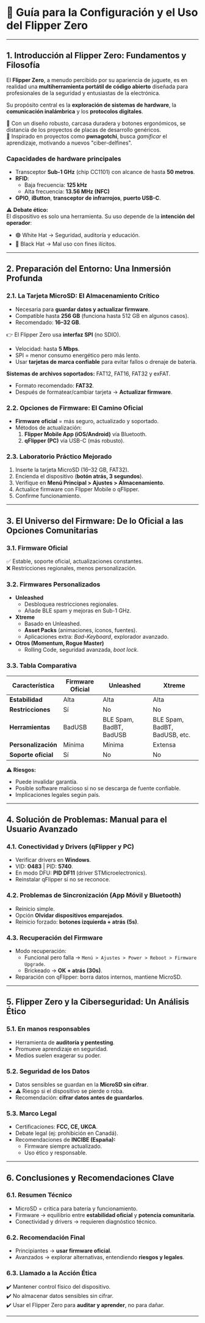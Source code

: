 # 📘 Guía para la Configuración y el Uso del Flipper Zero

---

## 1. Introducción al Flipper Zero: Fundamentos y Filosofía
El **Flipper Zero**, a menudo percibido por su apariencia de juguete, es en realidad una **multiherramienta portátil de código abierto** diseñada para profesionales de la seguridad y entusiastas de la electrónica.  

Su propósito central es la **exploración de sistemas de hardware**, la **comunicación inalámbrica** y los **protocolos digitales**.  

🔹 Con un diseño robusto, carcasa duradera y botones ergonómicos, se distancia de los proyectos de placas de desarrollo genéricos.  
🔹 Inspirado en proyectos como **pwnagotchi**, busca *gamificar* el aprendizaje, motivando a nuevos "ciber-delfines".  

### Capacidades de hardware principales
- Transceptor **Sub-1 GHz** (chip CC1101) con alcance de hasta **50 metros**.  
- **RFID**:
  - Baja frecuencia: **125 kHz**  
  - Alta frecuencia: **13.56 MHz (NFC)**  
- **GPIO**, **iButton**, **transceptor de infrarrojos**, **puerto USB-C**.  

⚠️ **Debate ético:**  
El dispositivo es solo una herramienta. Su uso depende de la **intención del operador**:
- 🟢 White Hat → Seguridad, auditoría y educación.  
- 🔴 Black Hat → Mal uso con fines ilícitos.  

---

## 2. Preparación del Entorno: Una Inmersión Profunda

### 2.1. La Tarjeta MicroSD: El Almacenamiento Crítico
- Necesaria para **guardar datos y actualizar firmware**.  
- Compatible hasta **256 GB** (funciona hasta 512 GB en algunos casos).  
- Recomendado: **16–32 GB**.  

👉 El Flipper Zero usa **interfaz SPI** (no SDIO).  
- Velocidad: hasta **5 Mbps**.  
- SPI = menor consumo energético pero más lento.  
- Usar **tarjetas de marca confiable** para evitar fallos o drenaje de batería.  

**Sistemas de archivos soportados:** FAT12, FAT16, FAT32 y exFAT.  
- Formato recomendado: **FAT32**.  
- Después de formatear/cambiar tarjeta → **Actualizar firmware**.  

### 2.2. Opciones de Firmware: El Camino Oficial
- **Firmware oficial** = más seguro, actualizado y soportado.  
- Métodos de actualización:  
  1. **Flipper Mobile App (iOS/Android)** vía Bluetooth.  
  2. **qFlipper (PC)** vía USB-C (más robusto).  

### 2.3. Laboratorio Práctico Mejorado
1. Inserte la tarjeta MicroSD (16–32 GB, FAT32).  
2. Encienda el dispositivo (**botón atrás, 3 segundos**).  
3. Verifique en **Menú Principal > Ajustes > Almacenamiento**.  
4. Actualice firmware con Flipper Mobile o qFlipper.  
5. Confirme funcionamiento.  

---

## 3. El Universo del Firmware: De lo Oficial a las Opciones Comunitarias

### 3.1. Firmware Oficial
✅ Estable, soporte oficial, actualizaciones constantes.  
❌ Restricciones regionales, menos personalización.  

### 3.2. Firmwares Personalizados
- **Unleashed**  
  - Desbloquea restricciones regionales.  
  - Añade BLE spam y mejoras en Sub-1 GHz.  
- **Xtreme**  
  - Basado en Unleashed.  
  - **Asset Packs** (animaciones, íconos, fuentes).  
  - Aplicaciones extra: *Bad-Keyboard*, explorador avanzado.  
- **Otros (Momentum, Rogue Master)**  
  - Rolling Code, seguridad avanzada, *boot lock*.  

### 3.3. Tabla Comparativa
| Característica         | Firmware Oficial | Unleashed | Xtreme |
|-------------------------|-----------------|-----------|--------|
| **Estabilidad**        | Alta            | Alta      | Alta   |
| **Restricciones**      | Sí              | No        | No     |
| **Herramientas**       | BadUSB          | BLE Spam, BadBT, BadUSB | BLE Spam, BadBT, BadUSB, etc. |
| **Personalización**    | Mínima          | Mínima    | Extensa |
| **Soporte oficial**    | Sí              | No        | No     |

⚠️ **Riesgos:**  
- Puede invalidar garantía.  
- Posible software malicioso si no se descarga de fuente confiable.  
- Implicaciones legales según país.  

---

## 4. Solución de Problemas: Manual para el Usuario Avanzado

### 4.1. Conectividad y Drivers (qFlipper y PC)
- Verificar drivers en **Windows**.  
- VID: **0483** | PID: **5740**.  
- En modo DFU: **PID DF11** (driver STMicroelectronics).  
- Reinstalar qFlipper si no se reconoce.  

### 4.2. Problemas de Sincronización (App Móvil y Bluetooth)
- Reinicio simple.  
- Opción **Olvidar dispositivos emparejados**.  
- Reinicio forzado: **botones izquierda + atrás (5s)**.  

### 4.3. Recuperación del Firmware
- Modo recuperación:  
  - Funcional pero falla → `Menú > Ajustes > Power > Reboot > Firmware Upgrade`.  
  - Brickeado → **OK + atrás (30s)**.  
- Reparación con qFlipper: borra datos internos, mantiene MicroSD.  

---

## 5. Flipper Zero y la Ciberseguridad: Un Análisis Ético

### 5.1. En manos responsables
- Herramienta de **auditoría y pentesting**.  
- Promueve aprendizaje en seguridad.  
- Medios suelen exagerar su poder.  

### 5.2. Seguridad de los Datos
- Datos sensibles se guardan en la **MicroSD sin cifrar**.  
- ⚠️ Riesgo si el dispositivo se pierde o roba.  
- Recomendación: **cifrar datos antes de guardarlos**.  

### 5.3. Marco Legal
- Certificaciones: **FCC, CE, UKCA**.  
- Debate legal (ej: prohibición en Canadá).  
- Recomendaciones de **INCIBE (España):**  
  - Firmware siempre actualizado.  
  - Uso ético y responsable.  

---

## 6. Conclusiones y Recomendaciones Clave

### 6.1. Resumen Técnico
- MicroSD = crítica para batería y funcionamiento.  
- Firmware → equilibrio entre **estabilidad oficial** y **potencia comunitaria**.  
- Conectividad y drivers → requieren diagnóstico técnico.  

### 6.2. Recomendación Final
- Principiantes → **usar firmware oficial**.  
- Avanzados → explorar alternativas, entendiendo **riesgos y legales**.  

### 6.3. Llamado a la Acción Ética
✔️ Mantener control físico del dispositivo.  
✔️ No almacenar datos sensibles sin cifrar.  
✔️ Usar el Flipper Zero para **auditar y aprender**, no para dañar.  

---
